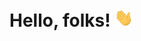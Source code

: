 # Hello, folks! <img src="https://raw.githubusercontent.com/NickBwalley/NickBwalley/master/wave.gif" width="30px">
